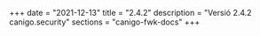 +++
date        = "2021-12-13"
title       = "2.4.2"
description = "Versió 2.4.2 canigo.security"
sections    = "canigo-fwk-docs"
+++